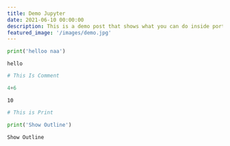 ```yaml
---
title: Demo Jupyter
date: 2021-06-10 00:00:00
description: This is a demo post that shows what you can do inside portfolio and blog posts. We’ve included everything you need to create engaging posts and case studies to show off your work in a beautiful way.
featured_image: '/images/demo.jpg'
---
```



```python
print('helloo naa')
```

    hello



```python
# This Is Comment

4+6
```




    10




```python
# This is Print

print('Show Outline')
```

    Show Outline



```python

```
